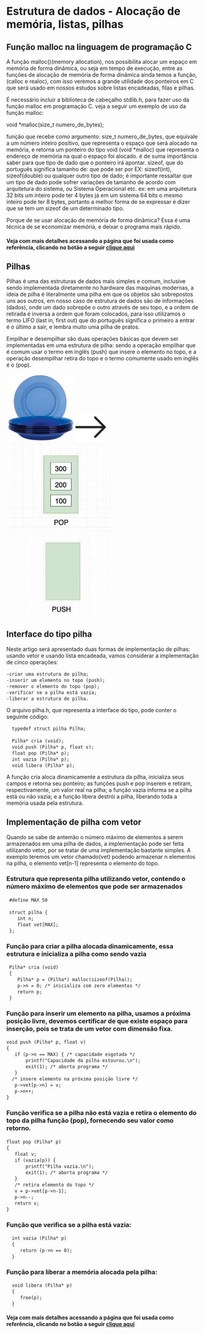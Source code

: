 # Estrutura de dados - Alocação de memória, listas, pilhas

## Função malloc na linguagem de programação C

 A função malloc()(memory allocation), nos possibilita alocar um espaço em memória de forma dinâmica, ou seja em tempo de execução, entre as funções de alocação de memória de forma dinâmica ainda temos a função, (calloc e realoc), com isso veremos a grande utilidade dos ponteiros em C que será usado em nossos estudos sobre listas encadeadas, filas e pilhas.

 É necessário incluir a biblioteca de cabeçalho stdlib.h, para fazer uso da função malloc em programação C. veja a seguir um exemplo de uso da função malloc:
 
 void *malloc(size_t numero_de_bytes);
 
função que recebe como argumento: size_t numero_de_bytes, que equivale a um número inteiro positivo, que representa o espaço que será alocado na memória, e retorna um ponteiro do tipo void (void *malloc) que representa o endereço de memória na qual o espaço foi alocado. é de suma importância saber para que tipo de dado que o ponteiro irá apontar.
sizeof, que do português significa tamanho de: que pode ser por EX: sizeof(int), sizeof(double) ou qualquer outro tipo de dado; é importante ressaltar que um tipo de dado pode sofrer variações de tamanho de acordo com arquitetura do sistema, ou Sistema Operacional etc.
ex: em uma arquitetura 32 bits um inteiro pode ter 4 bytes já em um sistema 64 bits o mesmo inteiro pode ter 8 bytes, portanto a melhor forma de se expressar é dizer que se tem um sizeof de um determinado tipo. 

Porque de se usar alocação de memória de forma dinâmica? Essa é uma técnica de se economizar memória, e deixar o programa mais rápido.

#### Veja com mais detalhes acessando a página que foi usada como referência, clicando no botão a seguir [clique aqui]( https://www.cprogressivo.net/2013/04/Como-usar-a-funcao-malloc-para-alocar-memoria-em-linguagem-C.html)

## Pilhas

 Pilhas é uma das estruturas de dados mais simples e comum, inclusive sendo implementada diretamente no hardware das maquinas modernas, a ideia de pilha é literalmente uma pilha em que os objetos são sobrepostos uns aos outros, em nosso caso de estrutura de dados são de informações (dados), onde um dado sobrepõe o outro através de seu topo, e a ordem de retirada é inversa a ordem que foram colocados, para isso utilizamos o termo LIFO (last in, first out) que do português significa o primeiro a entrar é o último a sair,  e lembra muito uma pilha de pratos.

 Empilhar e desempilhar são duas operações básicas que devem ser implementadas em uma estrutura de pilha: sendo a operação empilhar que é comum usar o termo em inglês (push)  que insere o elemento no topo, e a operação desempilhar retira do topo e o termo comumente usado em inglês é o (pop).
 
<img src='https://raw.githubusercontent.com/ezioalvesfreire/ListaEmC-/master/638586109_prato_de_prity1.png.png' width='180'><img src='https://github.com/ezioalvesfreire/ListaEmC-/blob/master/seta.svg' width='80'><img src='https://github.com/ezioalvesfreire/ListaEmC-/blob/master/stack-pop.gif' width='280'><img src='https://github.com/ezioalvesfreire/ListaEmC-/blob/master/stack-push.gif' width='280'>
  
 ## Interface do tipo pilha
 
 Neste artigo será apresentado duas formas de implementação de pilhas: usando vetor e usando lista encadeada, vamos considerar a implementação de cinco operações:
 
    -criar uma estrutura de pilha;
    -inserir um elemento no topo (push);
    -remover o elemento do topo (pop);
    -verificar se a pilha está vazia;
    -liberar a estrutura de pilha.

 O arquivo pilha.h, que representa a interface do tipo, pode conter o seguinte código:

      typedef struct pilha Pilha;
      
      Pilha* cria (void);
      void push (Pilha* p, float v);
      float pop (Pilha* p);
      int vazia (Pilha* p);
      void libera (Pilha* p);
      
A função cria aloca dinamicamente a estrutura da pilha, inicializa seus campos e
retorna seu ponteiro; as funções push e pop inserem e retiram, respectivamente, um
valor real na pilha; a função vazia informa se a pilha está ou não vazia; e a função
libera destrói a pilha, liberando toda a memória usada pela estrutura.

## Implementação de pilha com vetor

 Quando se sabe de antemão o número máximo de elementos a serem armazenados em uma pilha de dados, a implementação pode ser feita utilizando vetor, por se tratar de uma implementação bastante simples.
 A exemplo teremos um vetor chamado(vet) podendo armazenar n elementos na pilha, o elemento vet[n-1] representa o elemento do topo.
 
 ### Estrutura que representa pilha utilizando vetor, contendo o número máximo de elementos que pode ser armazenados
     #define MAX 50
     
     struct pilha {
        int n;
        float vet[MAX];
     };

### Função para criar a pilha alocada dinamicamente, essa estrutura e inicializa a pilha como sendo vazia

     Pilha* cria (void)
     {
        Pilha* p = (Pilha*) malloc(sizeof(Pilha));
        p->n = 0; /* inicializa com zero elementos */
        return p;
     }
### Função para inserir um elemento na pilha, usamos a próxima posição livre, devemos certificar de que existe espaço para inserção, pois se trata de um vetor com dimensão fixa.

    void push (Pilha* p, float v)
    {
       if (p->n == MAX) { /* capacidade esgotada */
           printf("Capacidade da pilha estourou.\n");
           exit(1); /* aborta programa */
       }
      /* insere elemento na próxima posição livre */
       p->vet[p->n] = v;
       p->n++;
    }
### Função verifica se a pilha não está vazia e retira o elemento do topo da pilha função (pop), fornecendo seu valor como retorno.

    float pop (Pilha* p)
    {
       float v;
       if (vazia(p)) {
           printf("Pilha vazia.\n");
           exit(1); /* aborta programa */
       }
       /* retira elemento do topo */
       v = p->vet[p->n-1];
       p->n--;
       return v;
    }
    
### Função que verifica se a pilha está vazia:
      int vazia (Pilha* p)
      {
         return (p->n == 0);
      }
       
### Função para liberar a memória alocada pela pilha:
      void libera (Pilha* p)
      {
         free(p);
      }

 #### Veja com mais detalhes acessando a página que foi usada como referência, clicando no botão a seguir [clique aqui](http://www.ic.uff.br/~cbraga/ed/apostila/ed11-pilhas.pdf)
